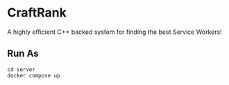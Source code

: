 # CraftRank

A highly efficient C++ backed system for finding the best Service Workers!

## Run As

```
cd server
docker compose up
```
